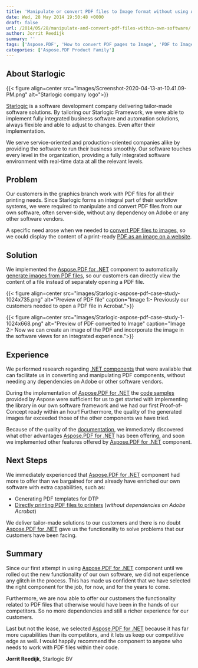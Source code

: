 ```yaml
---
title: 'Manipulate or convert PDF files to Image format without using Adobe Acrobat'
date: Wed, 28 May 2014 19:50:48 +0000
draft: false
url: /2014/05/28/manipulate-and-convert-pdf-files-within-own-software/
author: Jorrit Reedijk
summary: ''
tags: ['Aspose.PDF', 'How to convert PDF pages to Image', 'PDF to Image conversion using Aspose.PDF for .NET', 'Success Stories', 'View PDF files in browser']
categories: ['Aspose.PDF Product Family']
---
```


## About Starlogic



{{< figure align=center src="images/Screenshot-2020-04-13-at-10.41.09-PM.png" alt="Starlogic company logo">}}


[Starlogic][1] is a software development company delivering tailor-made software solutions. By tailoring our Starlogic Framework, we were able to implement fully integrated business software and automation solutions, always flexible and able to adjust to changes. Even after their implementation.

We serve service-oriented and production-oriented companies alike by providing the software to run their business smoothly. Our software touches every level in the organization, providing a fully integrated software environment with real-time data at all the relevant levels.

## Problem

Our customers in the graphics branch work with PDF files for all their printing needs. Since Starlogic forms an integral part of their workflow systems, we were required to manipulate and convert PDF files from our own software, often server-side, without any dependency on Adobe or any other software vendors.

A specific need arose when we needed to [convert PDF files to images][2], so we could display the content of a print-ready [PDF as an image on a website][3].

## Solution

We implemented the [Aspose.PDF for .NET][4] component to automatically [generate images from PDF files][5], so our customers can directly view the content of a file instead of separately opening a PDF file.



{{< figure align=center src="images/Starlogic-aspose-pdf-case-study-1024x735.png" alt="Preview of PDF file" caption="Image 1:- Previously our customers needed to open a PDF file in Acrobat.">}}




{{< figure align=center src="images/Starlogic-aspose-pdf-case-study-1-1024x668.png" alt="Preview of PDF converted to Image" caption="Image 2:- Now we can create an image of the PDF and incorporate the image in the software views for an integrated experience.">}}


## Experience

We performed research regarding [.NET components][6] that were available that can facilitate us in converting and manipulating PDF components, without needing any dependencies on Adobe or other software vendors.

During the implementation of [Aspose.PDF for .NET][7] the [code samples][8] provided by Aspose were sufficient for us to get started with implementing the library in our own software framework and we had our first Proof-of-Concept ready within an hour! Furthermore, the quality of the generated images far exceeded those of the other components we have tried.

Because of the quality of the [documentation][9], we immediately discovered what other advantages [Aspose.PDF for .NET][10] has been offering, and soon we implemented other features offered by [Aspose.PDF for .NET][11] component.

## Next Steps

We immediately experienced that [Aspose.PDF for .NET][12] component had more to offer than we bargained for and already have enriched our own software with extra capabilities, such as:

*   Generating PDF templates for DTP
*   [Directly printing PDF files to printers][13] (_without dependencies on Adobe Acrobat_)

We deliver tailor-made solutions to our customers and there is no doubt [Aspose.PDF for .NET][14] gave us the functionality to solve problems that our customers have been facing.

## Summary

Since our first attempt in using [Aspose.PDF for .NET][15] component until we rolled out the new functionality of our own software, we did not experience any glitch in the process. This has made us confident that we have selected the right component for the job, for now, and for the years to come.

Furthermore, we are now able to offer our customers the functionality related to PDF files that otherwise would have been in the hands of our competitors. So no more dependencies and still a richer experience for our customers.

Last but not the lease, we selected [Aspose.PDF for .NET][16] because it has far more capabilities than its competitors, and it lets us keep our competitive edge as well. I would happily recommend the component to anyone who needs to work with PDF files within their code.

**Jorrit Reedijk**, Starlogic BV




[1]: https://www.starlogic.nl/
[2]: https://docs.aspose.com/
[3]: https://docs.aspose.com/
[4]: https://products.aspose.com/pdf/net
[5]: https://docs.aspose.com/
[6]: https://products.aspose.com/total/net
[7]: https://products.aspose.com/pdf/net
[8]: https://github.com/aspose-pdf/Aspose.Pdf-for-.NET
[9]: https://docs.aspose.com/display/pdfnet/Home
[10]: https://products.aspose.com/pdf/net
[11]: https://products.aspose.com/pdf/net
[12]: https://products.aspose.com/pdf/net
[13]: https://docs.aspose.com/display/pdfnet/Working+with+PDF+printing+-+Facades
[14]: https://products.aspose.com/pdf/net
[15]: https://products.aspose.com/pdf/net
[16]: https://products.aspose.com/pdf/net




